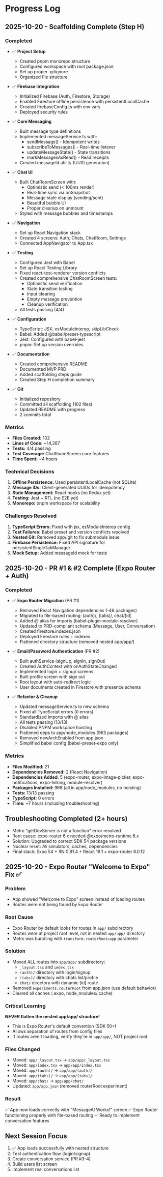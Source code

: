 # Progress Log

## 2025-10-20 - Scaffolding Complete (Step H)

### Completed
- ✅ **Project Setup**
  - Created pnpm monorepo structure
  - Configured workspace with root package.json
  - Set up proper .gitignore
  - Organized file structure

- ✅ **Firebase Integration**
  - Initialized Firebase (Auth, Firestore, Storage)
  - Enabled Firestore offline persistence with persistentLocalCache
  - Created firebaseConfig.ts with env vars
  - Deployed security rules

- ✅ **Core Messaging**
  - Built message type definitions
  - Implemented messageService.ts with:
    - sendMessage() - Idempotent writes
    - subscribeToMessages() - Real-time listener
    - updateMessageState() - State transitions
    - markMessagesAsRead() - Read receipts
  - Created messageId utility (UUID generation)

- ✅ **Chat UI**
  - Built ChatRoomScreen with:
    - Optimistic send (< 100ms render)
    - Real-time sync via onSnapshot
    - Message state display (sending/sent)
    - Beautiful bubble UI
    - Proper cleanup on unmount
  - Styled with message bubbles and timestamps

- ✅ **Navigation**
  - Set up React Navigation stack
  - Created 4 screens: Auth, Chats, ChatRoom, Settings
  - Connected AppNavigator to App.tsx

- ✅ **Testing**
  - Configured Jest with Babel
  - Set up React Testing Library
  - Fixed react-test-renderer version conflicts
  - Created comprehensive ChatRoomScreen tests:
    - Optimistic send verification
    - State transition testing
    - Input clearing
    - Empty message prevention
    - Cleanup verification
  - All tests passing (4/4)

- ✅ **Configuration**
  - TypeScript: JSX, esModuleInterop, skipLibCheck
  - Babel: Added @babel/preset-typescript
  - Jest: Configured with babel-jest
  - pnpm: Set up version overrides

- ✅ **Documentation**
  - Created comprehensive README
  - Documented MVP PRD
  - Added scaffolding steps guide
  - Created Step H completion summary

- ✅ **Git**
  - Initialized repository
  - Committed all scaffolding (102 files)
  - Updated README with progress
  - 2 commits total

### Metrics
- **Files Created:** 102
- **Lines of Code:** ~14,267
- **Tests:** 4/4 passing
- **Test Coverage:** ChatRoomScreen core features
- **Time Spent:** ~4 hours

### Technical Decisions
1. **Offline Persistence:** Used persistentLocalCache (not SQLite)
2. **Message IDs:** Client-generated UUIDs for idempotency
3. **State Management:** React hooks (no Redux yet)
4. **Testing:** Jest + RTL (no E2E yet)
5. **Monorepo:** pnpm workspace for scalability

### Challenges Resolved
1. **TypeScript Errors:** Fixed with jsx, esModuleInterop config
2. **Test Failures:** Babel preset and version conflicts resolved
3. **Nested Git:** Removed app/.git to fix submodule issue
4. **Firebase Persistence:** Fixed API signature for persistentSingleTabManager
5. **Mock Setup:** Added messageId mock for tests

## 2025-10-20 - PR #1 & #2 Complete (Expo Router + Auth)

### Completed
- ✅ **Expo Router Migration** (PR #1)
  - Removed React Navigation dependencies (-46 packages)
  - Migrated to file-based routing: (auth)/, (tabs)/, chat/[id]
  - Added @ alias for imports (babel-plugin-module-resolver)
  - Updated to PRD-compliant schema (Message, User, Conversation)
  - Created firestore.indexes.json
  - Deployed Firestore rules + indexes
  - Flattened directory structure (removed nested app/app/)

- ✅ **Email/Password Authentication** (PR #2)
  - Built authService (signUp, signIn, signOut)
  - Created AuthContext with onAuthStateChanged
  - Implemented login + signup screens
  - Built profile screen with sign out
  - Root layout with auto-redirect logic
  - User documents created in Firestore with presence schema

- ✅ **Refactor & Cleanup**
  - Updated messageService.ts to new schema
  - Fixed all TypeScript errors (0 errors)
  - Standardized imports with @ alias
  - All tests passing (13/13)
  - Disabled PNPM workspace hoisting
  - Flattened deps to app/node_modules (963 packages)
  - Removed newArchEnabled from app.json
  - Simplified babel config (babel-preset-expo only)

### Metrics
- **Files Modified:** 21
- **Dependencies Removed:** 2 (React Navigation)
- **Dependencies Added:** 5 (expo-router, expo-image-picker, expo-notifications, expo-linking, module-resolver)
- **Packages Installed:** 968 (all in app/node_modules, no hoisting)
- **Tests:** 13/13 passing
- **TypeScript:** 0 errors
- **Time:** ~7 hours (including troubleshooting)

## Troubleshooting Completed (2+ hours)
- Metro "getDevServer is not a function" error resolved
- Root cause: expo-router 6.x needed @expo/metro-runtime 6.x
- Solution: Upgraded to correct SDK 54 package versions
- Nuclear reset: All simulators, caches, dependencies
- Final stack: Expo 54 + RN 0.81.4 + React 19.1 + expo-router 6.0.12

## 2025-10-20 - Expo Router "Welcome to Expo" Fix ✅

### Problem
- App showed "Welcome to Expo" screen instead of loading routes
- Routes were not being found by Expo Router

### Root Cause
- Expo Router by default looks for routes in `app/` subdirectory
- Routes were at project root level, not in nested `app/app/` directory
- Metro was bundling with `transform.routerRoot=app` parameter

### Solution
- Moved ALL routes into `app/app/` subdirectory:
  - `_layout.tsx` and `index.tsx`
  - `(auth)/` directory with login/signup
  - `(tabs)/` directory with chats list/profile
  - `chat/` directory with dynamic [id] route
- Removed `experiments.routerRoot` from app.json (use default behavior)
- Cleared all caches (.expo, node_modules/.cache)

### Critical Learning
**NEVER flatten the nested app/app/ structure!**
- This is Expo Router's default convention (SDK 50+)
- Allows separation of routes from config files
- If routes aren't loading, verify they're in `app/app/`, NOT project root

### Files Changed
- Moved: `app/_layout.tsx` → `app/app/_layout.tsx`
- Moved: `app/index.tsx` → `app/app/index.tsx`
- Moved: `app/(auth)/` → `app/app/(auth)/`
- Moved: `app/(tabs)/` → `app/app/(tabs)/`
- Moved: `app/chat/` → `app/app/chat/`
- Updated: `app/app.json` (removed routerRoot experiment)

### Result
✅ App now loads correctly with "MessageAI Works!" screen
✅ Expo Router functioning properly with file-based routing
✅ Ready to implement conversation features

## Next Session Focus
1. ✅ App loads successfully with nested structure
2. Test authentication flow (login/signup)
3. Create conversation service (PR #3-4)
4. Build users list screen
5. Implement real conversations list

